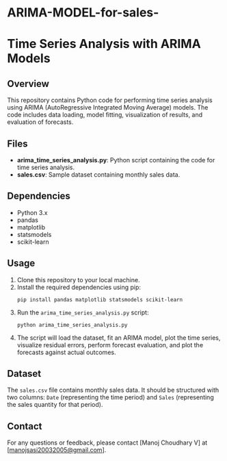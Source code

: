 # ARIMA-MODEL-for-sales-


# Time Series Analysis with ARIMA Models

## Overview
This repository contains Python code for performing time series analysis using ARIMA (AutoRegressive Integrated Moving Average) models. The code includes data loading, model fitting, visualization of results, and evaluation of forecasts.

## Files
- **arima_time_series_analysis.py**: Python script containing the code for time series analysis.
- **sales.csv**: Sample dataset containing monthly sales data.

## Dependencies
- Python 3.x
- pandas
- matplotlib
- statsmodels
- scikit-learn

## Usage
1. Clone this repository to your local machine.
2. Install the required dependencies using pip:
   ```
   pip install pandas matplotlib statsmodels scikit-learn
   ```
3. Run the `arima_time_series_analysis.py` script:
   ```
   python arima_time_series_analysis.py
   ```
4. The script will load the dataset, fit an ARIMA model, plot the time series, visualize residual errors, perform forecast evaluation, and plot the forecasts against actual outcomes.

## Dataset
The `sales.csv` file contains monthly sales data. It should be structured with two columns: `Date` (representing the time period) and `Sales` (representing the sales quantity for that period).

## Contact
For any questions or feedback, please contact [Manoj Choudhary V] at [manojsasi20032005@gmail.com].

